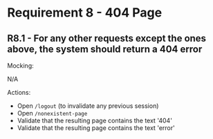 # Requirement 8 - 404 Page
## R8.1 - For any other requests except the ones above, the system should return a 404 error
Mocking:

N/A

Actions:
- Open `/logout` (to invalidate any previous session)
- Open `/nonexistent-page`
- Validate that the resulting page contains the text '404'
- Validate that the resulting page contains the text 'error'
